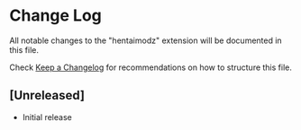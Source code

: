 # Change Log

All notable changes to the "hentaimodz" extension will be documented in this file.

Check [Keep a Changelog](http://keepachangelog.com/) for recommendations on how to structure this file.

## [Unreleased]

- Initial release